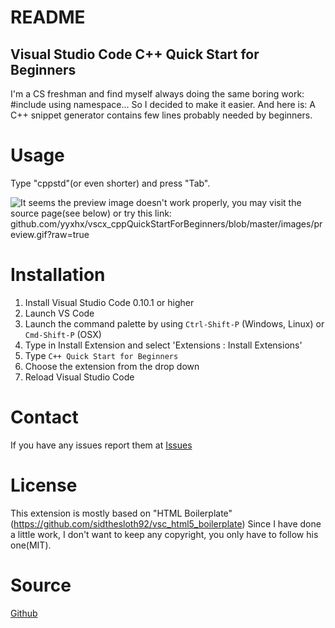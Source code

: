 # README
## Visual Studio Code C++ Quick Start for Beginners

I'm a CS freshman and find myself always doing the same boring work: #include <iostream> using namespace...
So I decided to make it easier. And here is:
A C++ snippet generator contains few lines probably needed by beginners.

# Usage
Type "cppstd"(or even shorter) and press "Tab".

![It seems the preview image doesn't work properly, you may visit the source page(see below) or try this link: github.com/yyxhx/vscx_cppQuickStartForBeginners/blob/master/images/preview.gif?raw=true](https://github.com/yyxhx/vscx_cppQuickStartForBeginners/blob/master/images/preview.gif?raw=true "Snippets Preview")

# Installation

1. Install Visual Studio Code 0.10.1 or higher
2. Launch VS Code
3. Launch the command palette by using `Ctrl-Shift-P` (Windows, Linux) or `Cmd-Shift-P` (OSX)
4. Type in Install Extension and select 'Extensions : Install Extensions'
5. Type `C++ Quick Start for Beginners`
6. Choose the extension from the drop down
7. Reload Visual Studio Code

# Contact
If you have any issues report them at [Issues](https://github.com/yyxhx/vscx_cppQuickStartForBeginners/issues)

# License
This extension is mostly based on "HTML Boilerplate" (https://github.com/sidthesloth92/vsc_html5_boilerplate)
Since I have done a little work, I don't want to keep any copyright, you only have to follow his one(MIT).

# Source
[Github](https://github.com/yyxhx/vscx_cppQuickStartForBeginners)
